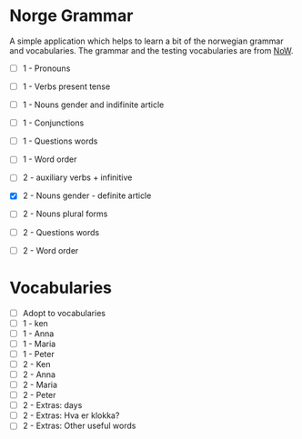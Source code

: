 # Norge Grammar

A simple application which helps to learn a bit of the norwegian grammar and vocabularies.
The grammar and the testing vocabularies are from [NoW](https://www.ntnu.edu/now/).

* [ ] 1 - Pronouns
* [ ] 1 - Verbs present tense
* [ ] 1 - Nouns gender and indifinite article
* [ ] 1 - Conjunctions
* [ ] 1 - Questions words
* [ ] 1 - Word order
* [ ] 2 - auxiliary verbs + infinitive
* [x] 2 - Nouns gender - definite article
* [ ] 2 - Nouns plural forms
* [ ] 2 - Questions words
* [ ] 2 - Word order


# Vocabularies

* [ ] Adopt to vocabularies
* [ ] 1 - ken
* [ ] 1 - Anna
* [ ] 1 - Maria
* [ ] 1 - Peter
* [ ] 2 - Ken
* [ ] 2 - Anna
* [ ] 2 - Maria
* [ ] 2 - Peter
* [ ] 2 - Extras: days
* [ ] 2 - Extras: Hva er klokka?
* [ ] 2 - Extras: Other useful words
